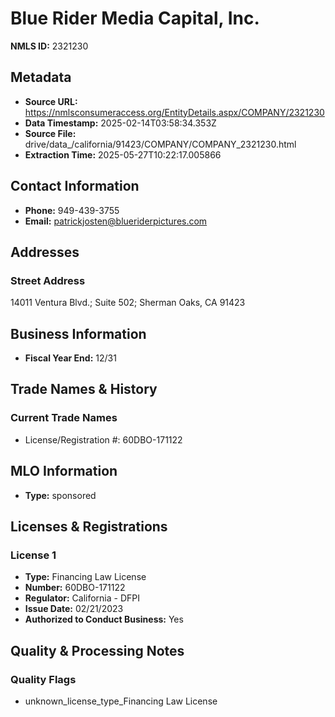 # Blue Rider Media Capital, Inc.

**NMLS ID:** 2321230

## Metadata
- **Source URL:** https://nmlsconsumeraccess.org/EntityDetails.aspx/COMPANY/2321230
- **Data Timestamp:** 2025-02-14T03:58:34.353Z
- **Source File:** drive/data_/california/91423/COMPANY/COMPANY_2321230.html
- **Extraction Time:** 2025-05-27T10:22:17.005866

## Contact Information
- **Phone:** 949-439-3755
- **Email:** patrickjosten@blueriderpictures.com

## Addresses
### Street Address
14011 Ventura Blvd.; Suite 502; Sherman Oaks, CA 91423

## Business Information
- **Fiscal Year End:** 12/31

## Trade Names & History
### Current Trade Names
- License/Registration #: 60DBO-171122

## MLO Information
- **Type:** sponsored

## Licenses & Registrations

### License 1
- **Type:** Financing Law License
- **Number:** 60DBO-171122
- **Regulator:** California - DFPI
- **Issue Date:** 02/21/2023
- **Authorized to Conduct Business:** Yes

## Quality & Processing Notes
### Quality Flags
- unknown_license_type_Financing Law License
